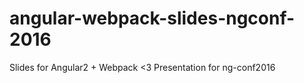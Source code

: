 # angular-webpack-slides-ngconf-2016
Slides for Angular2 + Webpack &lt;3 Presentation for ng-conf2016
